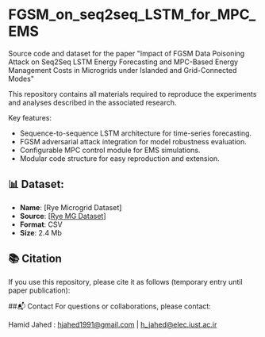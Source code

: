 # FGSM_on_seq2seq_LSTM_for_MPC_EMS
Source code and dataset for the paper "Impact of FGSM Data Poisoning Attack on Seq2Seq LSTM Energy Forecasting and MPC-Based Energy Management Costs in Microgrids under Islanded and Grid-Connected Modes"

This repository contains all materials required to reproduce the experiments and analyses described in the associated research.

Key features:

- Sequence-to-sequence LSTM architecture for time-series forecasting.
- FGSM adversarial attack integration for model robustness evaluation.
- Configurable MPC control module for EMS simulations.
- Modular code structure for easy reproduction and extension.
## 📊 Dataset:
- **Name**: [Rye Microgrid Dataset]
- **Source**: [[Rye MG Dataset](https://github.com/AneoGroup/tronderenergi-ai-hackathon-2021)]
- **Format**: CSV
- **Size**: 2.4 Mb
## 📚 Citation
If you use this repository, please cite it as follows (temporary entry until paper publication):



##📬 Contact
For questions or collaborations, please contact:

Hamid Jahed : hjahed1991@gmail.com |
              h_jahed@elec.iust.ac.ir
